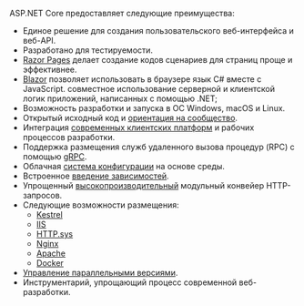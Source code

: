 ASP.NET Core предоставляет следующие преимущества:

* Единое решение для создания пользовательского веб-интерфейса и веб-API.
* Разработано для тестируемости.
* [Razor Pages](xref:razor-pages/index) делает создание кодов сценариев для страниц проще и эффективнее.
* [Blazor](xref:blazor/index) позволяет использовать в браузере язык C# вместе с JavaScript. совместное использование серверной и клиентской логик приложений, написанных с помощью .NET;
* Возможность разработки и запуска в ОС Windows, macOS и Linux.
* Открытый исходный код и [ориентация на сообщество](https://live.asp.net/).
* Интеграция [современных клиентских платформ](xref:blazor/index) и рабочих процессов разработки.
* Поддержка размещения служб удаленного вызова процедур (RPC) с помощью [gRPC](xref:grpc/index).
* Облачная [система конфигурации](xref:fundamentals/configuration/index) на основе среды.
* Встроенное [введение зависимостей](xref:fundamentals/dependency-injection).
* Упрощенный [высокопроизводительный](https://github.com/aspnet/benchmarks) модульный конвейер HTTP-запросов.
* Следующие возможности размещения:
  * [Kestrel](xref:fundamentals/servers/kestrel)
  * [IIS](xref:host-and-deploy/iis/index)
  * [HTTP.sys](xref:fundamentals/servers/httpsys)
  * [Nginx](xref:host-and-deploy/linux-nginx)
  * [Apache](xref:host-and-deploy/linux-apache)
  * [Docker](xref:host-and-deploy/docker/index)
* [Управление параллельными версиями](/dotnet/standard/choosing-core-framework-server#a-need-for-side-by-side-of-net-versions-per-application-level).
* Инструментарий, упрощающий процесс современной веб-разработки.
